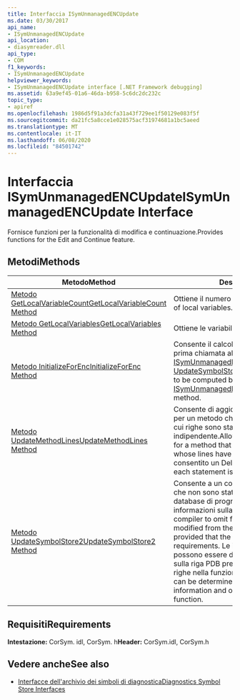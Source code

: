 ```yaml
---
title: Interfaccia ISymUnmanagedENCUpdate
ms.date: 03/30/2017
api_name:
- ISymUnmanagedENCUpdate
api_location:
- diasymreader.dll
api_type:
- COM
f1_keywords:
- ISymUnmanagedENCUpdate
helpviewer_keywords:
- ISymUnmanagedENCUpdate interface [.NET Framework debugging]
ms.assetid: 63a9ef45-01a6-46da-b958-5c6dc2dc232c
topic_type:
- apiref
ms.openlocfilehash: 1986d5f91a3dcfa31a43f729ee1f50129e083f5f
ms.sourcegitcommit: da21fc5a8cce1e028575acf31974681a1bc5aeed
ms.translationtype: MT
ms.contentlocale: it-IT
ms.lasthandoff: 06/08/2020
ms.locfileid: "84501742"
---
```

# <a name="isymunmanagedencupdate-interface"></a><span data-ttu-id="eb865-102">Interfaccia ISymUnmanagedENCUpdate</span><span class="sxs-lookup"><span data-stu-id="eb865-102">ISymUnmanagedENCUpdate Interface</span></span>
<span data-ttu-id="eb865-103">Fornisce funzioni per la funzionalità di modifica e continuazione.</span><span class="sxs-lookup"><span data-stu-id="eb865-103">Provides functions for the Edit and Continue feature.</span></span>  
  
## <a name="methods"></a><span data-ttu-id="eb865-104">Metodi</span><span class="sxs-lookup"><span data-stu-id="eb865-104">Methods</span></span>  
  
|<span data-ttu-id="eb865-105">Metodo</span><span class="sxs-lookup"><span data-stu-id="eb865-105">Method</span></span>|<span data-ttu-id="eb865-106">Descrizione</span><span class="sxs-lookup"><span data-stu-id="eb865-106">Description</span></span>|  
|------------|-----------------|  
|[<span data-ttu-id="eb865-107">Metodo GetLocalVariableCount</span><span class="sxs-lookup"><span data-stu-id="eb865-107">GetLocalVariableCount Method</span></span>](isymunmanagedencupdate-getlocalvariablecount-method.md)|<span data-ttu-id="eb865-108">Ottiene il numero di variabili locali.</span><span class="sxs-lookup"><span data-stu-id="eb865-108">Gets the number of local variables.</span></span>|  
|[<span data-ttu-id="eb865-109">Metodo GetLocalVariables</span><span class="sxs-lookup"><span data-stu-id="eb865-109">GetLocalVariables Method</span></span>](isymunmanagedencupdate-getlocalvariables-method.md)|<span data-ttu-id="eb865-110">Ottiene le variabili locali.</span><span class="sxs-lookup"><span data-stu-id="eb865-110">Gets the local variables.</span></span>|  
|[<span data-ttu-id="eb865-111">Metodo InitializeForEnc</span><span class="sxs-lookup"><span data-stu-id="eb865-111">InitializeForEnc Method</span></span>](isymunmanagedencupdate-initializeforenc-method.md)|<span data-ttu-id="eb865-112">Consente il calcolo dei limiti del metodo prima della prima chiamata al metodo [ISymUnmanagedENCUpdate:: UpdateSymbolStore2](isymunmanagedencupdate-updatesymbolstore2-method.md) .</span><span class="sxs-lookup"><span data-stu-id="eb865-112">Allows method boundaries to be computed before the first call to the [ISymUnmanagedENCUpdate::UpdateSymbolStore2](isymunmanagedencupdate-updatesymbolstore2-method.md) method.</span></span>|  
|[<span data-ttu-id="eb865-113">Metodo UpdateMethodLines</span><span class="sxs-lookup"><span data-stu-id="eb865-113">UpdateMethodLines Method</span></span>](isymunmanagedencupdate-updatemethodlines-method.md)|<span data-ttu-id="eb865-114">Consente di aggiornare le informazioni sulla riga per un metodo che non è stato ricompilato, ma le cui righe sono state spostate in modo indipendente.</span><span class="sxs-lookup"><span data-stu-id="eb865-114">Allows updating the line information for a method that has not been recompiled, but whose lines have moved independently.</span></span> <span data-ttu-id="eb865-115">È consentito un Delta per ogni istruzione.</span><span class="sxs-lookup"><span data-stu-id="eb865-115">A delta for each statement is allowed.</span></span>|  
|[<span data-ttu-id="eb865-116">Metodo UpdateSymbolStore2</span><span class="sxs-lookup"><span data-stu-id="eb865-116">UpdateSymbolStore2 Method</span></span>](isymunmanagedencupdate-updatesymbolstore2-method.md)|<span data-ttu-id="eb865-117">Consente a un compilatore di omettere le funzioni che non sono state modificate dal flusso del database di programma (PDB), purché le informazioni sulla riga soddisfino i requisiti.</span><span class="sxs-lookup"><span data-stu-id="eb865-117">Allows a compiler to omit functions that have not been modified from the program database (PDB) stream, provided that the line information meets the requirements.</span></span> <span data-ttu-id="eb865-118">Le informazioni sulla riga corrette possono essere determinate con le informazioni sulla riga PDB precedenti e un Delta per tutte le righe nella funzione.</span><span class="sxs-lookup"><span data-stu-id="eb865-118">The correct line information can be determined with the old PDB line information and one delta for all lines in the function.</span></span>|  
  
## <a name="requirements"></a><span data-ttu-id="eb865-119">Requisiti</span><span class="sxs-lookup"><span data-stu-id="eb865-119">Requirements</span></span>  
 <span data-ttu-id="eb865-120">**Intestazione:** CorSym. idl, CorSym. h</span><span class="sxs-lookup"><span data-stu-id="eb865-120">**Header:** CorSym.idl, CorSym.h</span></span>  
  
## <a name="see-also"></a><span data-ttu-id="eb865-121">Vedere anche</span><span class="sxs-lookup"><span data-stu-id="eb865-121">See also</span></span>

- [<span data-ttu-id="eb865-122">Interfacce dell'archivio dei simboli di diagnostica</span><span class="sxs-lookup"><span data-stu-id="eb865-122">Diagnostics Symbol Store Interfaces</span></span>](diagnostics-symbol-store-interfaces.md)
